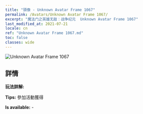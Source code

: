 ```yaml
---
title: "頭像 - Unknown Avatar Frame 1067"
permalink: /Avatars/Unknown Avatar Frame 1067/
excerpt: "魔法门之英雄无敌：战争纪元  Unknown Avatar Frame 1067"
last_modified_at: 2021-07-21
locale: cn
ref: "Unknown Avatar Frame 1067.md"
toc: false
classes: wide
---
```

 ![Unknown Avatar Frame 1067](/images/a/avatarFrame_67.png)

## 詳情

 **玩法詳解:**  

 **Tips:** 參加活動獲得 

 **Is available:**  - 

